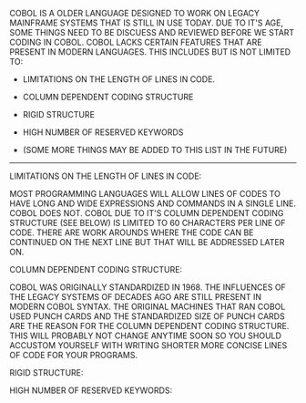 COBOL IS A OLDER LANGUAGE DESIGNED TO WORK ON LEGACY MAINFRAME SYSTEMS THAT IS STILL IN USE TODAY. DUE TO IT'S AGE, SOME THINGS NEED TO BE DISCUESS AND REVIEWED BEFORE WE START CODING IN COBOL. COBOL LACKS CERTAIN FEATURES THAT ARE PRESENT IN MODERN LANGUAGES. THIS INCLUDES BUT IS NOT LIMITED TO:

  * LIMITATIONS ON THE LENGTH OF LINES IN CODE.

  * COLUMN DEPENDENT CODING STRUCTURE

  * RIGID STRUCTURE

  * HIGH NUMBER OF RESERVED KEYWORDS

  * (SOME MORE THINGS MAY BE ADDED TO THIS LIST IN THE FUTURE)

----------------------------------------------------------------------------------

LIMITATIONS ON THE LENGTH OF LINES IN CODE:

 MOST PROGRAMMING LANGUAGES WILL ALLOW LINES OF CODES TO HAVE LONG AND WIDE EXPRESSIONS AND COMMANDS IN A SINGLE LINE.
 COBOL DOES NOT. COBOL DUE TO IT'S COLUMN DEPENDENT CODING STRUCTURE (SEE BELOW) IS LIMITED TO 60 CHARACTERS PER LINE
 OF CODE. THERE ARE WORK AROUNDS WHERE THE CODE CAN BE CONTINUED ON THE NEXT LINE BUT THAT WILL BE ADDRESSED LATER ON.

COLUMN DEPENDENT CODING STRUCTURE:

 COBOL WAS ORIGINALLY STANDARDIZED IN 1968. THE INFLUENCES OF THE LEGACY SYSTEMS OF DECADES AGO ARE STILL PRESENT IN 
 MODERN COBOL SYNTAX. THE ORIGINAL MACHINES THAT RAN COBOL USED PUNCH CARDS AND THE STANDARDIZED SIZE OF PUNCH CARDS 
 ARE THE REASON FOR THE COLUMN DEPENDENT CODING STRUCTURE. THIS WILL PROBABLY NOT CHANGE ANYTIME SOON SO YOU SHOULD 
 ACCUSTOM YOURSELF WITH WRITING SHORTER MORE CONCISE LINES OF CODE FOR YOUR PROGRAMS.

RIGID STRUCTURE:

HIGH NUMBER OF RESERVED KEYWORDS:
